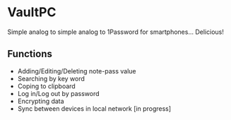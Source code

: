 # VaultPC

Simple analog to simple analog to 1Password for smartphones... Delicious!

## Functions

* Adding/Editing/Deleting note-pass value
* Searching by key word
* Coping to clipboard
* Log in/Log out by password
* Encrypting data
* Sync between devices in local network [in progress]